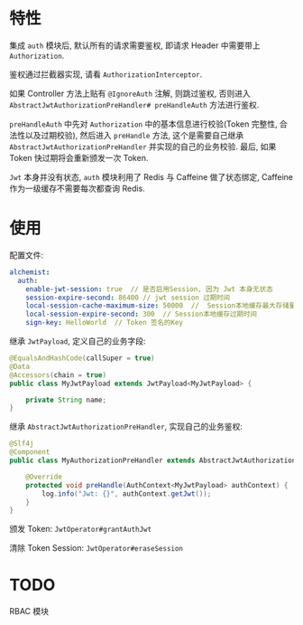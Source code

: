 # 特性

集成 `auth` 模块后, 默认所有的请求需要鉴权, 即请求 Header 中需要带上 `Authorization`.

鉴权通过拦截器实现, 请看 `AuthorizationInterceptor`.

如果 Controller 方法上贴有 `@IgnoreAuth` 注解, 则跳过鉴权, 否则进入 `AbstractJwtAuthorizationPreHandler# preHandleAuth` 方法进行鉴权.

`preHandleAuth` 中先对 `Authorization` 中的基本信息进行校验(Token 完整性, 合法性以及过期校验), 然后进入 `preHandle` 方法, 这个是需要自己继承 `AbstractJwtAuthorizationPreHandler` 并实现的自己的业务校验. 最后, 如果 Token 快过期将会重新颁发一次 Token.

`Jwt` 本身并没有状态, `auth` 模块利用了 Redis 与 Caffeine 做了状态绑定, Caffeine 作为一级缓存不需要每次都查询 Redis.

# 使用

配置文件:

```yml
alchemist:
  auth:
    enable-jwt-session: true  // 是否启用Session, 因为 Jwt 本身无状态
    session-expire-second: 86400 // jwt session 过期时间
    local-session-cache-maximum-size: 50000  //  Session本地缓存最大存储量
    local-session-expire-second: 300  // Session本地缓存过期时间
    sign-key: HelloWorld  // Token 签名的Key
```

继承 `JwtPayload`, 定义自己的业务字段:

```java
@EqualsAndHashCode(callSuper = true)
@Data
@Accessors(chain = true)
public class MyJwtPayload extends JwtPayload<MyJwtPayload> {

    private String name;
}
```

继承 `AbstractJwtAuthorizationPreHandler`, 实现自己的业务鉴权:

```java
@Slf4j
@Component
public class MyAuthorizationPreHandler extends AbstractJwtAuthorizationPreHandler<MyJwtPayload> {

	@Override
	protected void preHandle(AuthContext<MyJwtPayload> authContext) {
		log.info("Jwt: {}", authContext.getJwt());
	}
}
```

颁发 Token: `JwtOperator#grantAuthJwt`

清除 Token Session: `JwtOperator#eraseSession`

# TODO

RBAC 模块